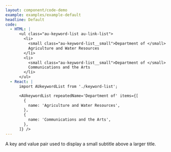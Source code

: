 ```yaml
---
layout: component/code-demo
example: examples/example-default
headline: Default
code:
  - HTML: |
      <ul class="au-keyword-list au-link-list">
        <li>
          <small class="au-keyword-list__small">Department of </small>
          Agriculture and Water Resources
        </li>
        <li>
          <small class="au-keyword-list__small">Department of </small>
          Communications and the Arts
        </li>
      </ul>
  - React: |
      import AUkeywordList from './keyword-list';

      <AUkeywordList repeatedName='Department of' items={[
        {
          name: 'Agriculture and Water Resources',
        },
        {
          name: 'Communications and the Arts',
        },
      ]} />
---
```


A key and value pair used to display a small subtitle above a larger title.
